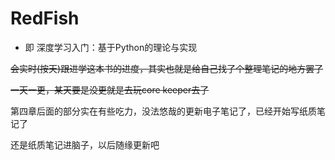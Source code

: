 # RedFish
* 即 深度学习入门：基于Python的理论与实现

~~会实时(按天)跟进学这本书的进度，其实也就是给自己找了个整理笔记的地方罢了~~

~~一天一更，某天要是没更就是去玩core keeper去了~~

第四章后面的部分实在有些吃力，没法悠哉的更新电子笔记了，已经开始写纸质笔记了

还是纸质笔记进脑子，以后随缘更新吧

